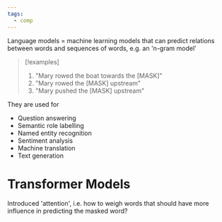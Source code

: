 ```yaml
---
tags:
  - comp
---
```

Language models = machine learning models that can predict relations between words and sequences of words, e.g. an 'n-gram model'
> [!examples]
> 1. "Mary rowed the boat towards the \[MASK\]"
> 1. "Mary rowed the \[MASK\] upstream"
> 1. "Mary pushed the \[MASK\] upstream"

They are used for
- Question answering
- Semantic role labelling
- Named entity recognition
- Sentiment analysis
- Machine translation
- Text generation
# Transformer Models
Introduced 'attention', i.e. how to weigh words that should have more influence in predicting the masked word?